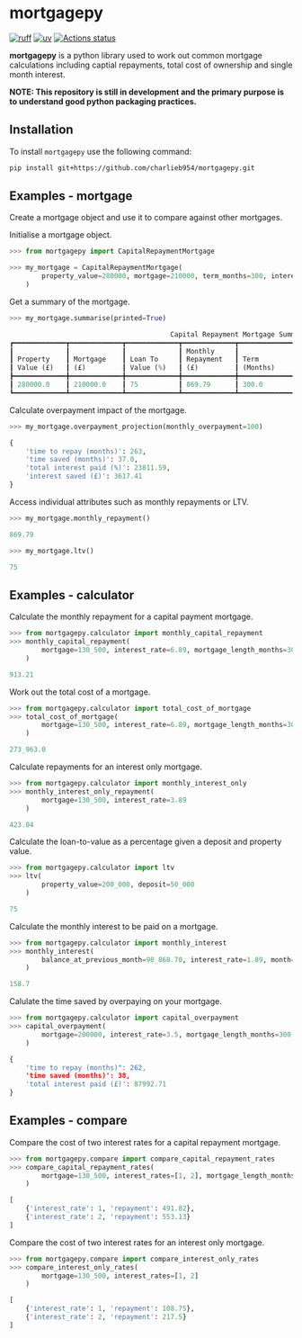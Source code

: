 # mortgagepy

[![ruff](https://img.shields.io/endpoint?url=https://raw.githubusercontent.com/astral-sh/ruff/main/assets/badge/v2.json)](https://github.com/astral-sh/ruff)
[![uv](https://img.shields.io/endpoint?url=https://raw.githubusercontent.com/astral-sh/uv/main/assets/badge/v0.json)](https://github.com/astral-sh/uv)
[![Actions status](https://github.com/charlieb954/mortgagepy/actions/workflows/ci.yml/badge.svg)](https://github.com/charlieb954/mortgagepy/actions)
<!-- ![PyPI version](https://img.shields.io/pypi/v/mortgagepy.svg) -->

**mortgagepy** is a python library used to work out common mortgage calculations
including captial repayments, total cost of ownership and single month interest.

**NOTE: This repository is still in development and the primary purpose is to
understand good python packaging practices.**

## Installation

To install `mortgagepy` use the following command:

```bash
pip install git+https://github.com/charlieb954/mortgagepy.git
```

## Examples - mortgage

Create a mortgage object and use it to compare against other mortgages.

Initialise a mortgage object.

```python
>>> from mortgagepy import CapitalRepaymentMortgage

>>> my_mortgage = CapitalRepaymentMortgage(
        property_value=280000, mortgage=210000, term_months=300, interest_rate=1.8
    )
```

Get a summary of the mortgage.

```python
>>> my_mortgage.summarise(printed=True)

                                        Capital Repayment Mortgage Summary                                         
┏━━━━━━━━━━━━━┳━━━━━━━━━━━━━┳━━━━━━━━━━━━━┳━━━━━━━━━━━━━┳━━━━━━━━━━━━━━┳━━━━━━━━━━━━━┳━━━━━━━━━━━━━━┳━━━━━━━━━━━━━┓
┃             ┃             ┃             ┃ Monthly     ┃              ┃             ┃              ┃             ┃
┃ Property    ┃ Mortgage    ┃ Loan To     ┃ Repayment   ┃ Term         ┃ Interest    ┃ Interest     ┃ Total Cost  ┃
┃ Value (£)   ┃ (£)         ┃ Value (%)   ┃ (£)         ┃ (Months)     ┃ Rate (%)    ┃ Paid (£)     ┃ (£)         ┃
┣━━━━━━━━━━━━━╋━━━━━━━━━━━━━╋━━━━━━━━━━━━━╋━━━━━━━━━━━━━╋━━━━━━━━━━━━━━╋━━━━━━━━━━━━━╋━━━━━━━━━━━━━━╋━━━━━━━━━━━━━┫
┃ 280000.0    ┃ 210000.0    ┃ 75          ┃ 869.79      ┃ 300.0        ┃ 1.8         ┃ 50937.0      ┃ 260937.0    ┃
┗━━━━━━━━━━━━━┻━━━━━━━━━━━━━┻━━━━━━━━━━━━━┻━━━━━━━━━━━━━┻━━━━━━━━━━━━━━┻━━━━━━━━━━━━━┻━━━━━━━━━━━━━━┻━━━━━━━━━━━━━┛
```

Calculate overpayment impact of the mortgage.

```python
>>> my_mortgage.overpayment_projection(monthly_overpayment=100)

{
    'time to repay (months)': 263,
    'time saved (months)': 37.0,
    'total interest paid (%)': 23811.59,
    'interest saved (£)': 3617.41
}
```

Access individual attributes such as monthly repayments or LTV.

```python
>>> my_mortgage.monthly_repayment()

869.79
```

```python
>>> my_mortgage.ltv()

75
```

## Examples - calculator

Calculate the monthly repayment for a capital payment mortgage.

```python
>>> from mortgagepy.calculator import monthly_capital_repayment
>>> monthly_capital_repayment(
        mortgage=130_500, interest_rate=6.89, mortgage_length_months=300
    )

913.21
```

Work out the total cost of a mortgage.

```python
>>> from mortgagepy.calculator import total_cost_of_mortgage
>>> total_cost_of_mortgage(
        mortgage=130_500, interest_rate=6.89, mortgage_length_months=300
    )

273_963.0
```

Calculate repayments for an interest only mortgage.

```python
>>> from mortgagepy.calculator import monthly_interest_only
>>> monthly_interest_only_repayment(
        mortgage=130_500, interest_rate=3.89
    )

423.04
```

Calculate the loan-to-value as a percentage given a deposit and property value.

```python
>>> from mortgagepy.calculator import ltv
>>> ltv(
        property_value=200_000, deposit=50_000
    )

75
```

Calculate the monthly interest to be paid on a mortgage.

```python
>>> from mortgagepy.calculator import monthly_interest
>>> monthly_interest(
        balance_at_previous_month=98_868.70, interest_rate=1.89, month=10, year=2023
    )

158.7
```

Calulate the time saved by overpaying on your mortgage.

```python
>>> from mortgagepy.calculator import capital_overpayment
>>> capital_overpayment(
        mortgage=200000, interest_rate=3.5, mortgage_length_months=300, monthly_overpayment=100
    )

{
    'time to repay (months)": 262,
    'time saved (months)': 38,
    'total interest paid (£)': 87992.71
}
```

## Examples - compare

Compare the cost of two interest rates for a capital repayment mortgage.

```python
>>> from mortgagepy.compare import compare_capital_repayment_rates
>>> compare_capital_repayment_rates(
        mortgage=130_500, interest_rates=[1, 2], mortgage_length_months=300
    )

[
    {'interest_rate': 1, 'repayment': 491.82},
    {'interest_rate': 2, 'repayment': 553.13}
]
```

Compare the cost of two interest rates for an interest only mortgage.

```python
>>> from mortgagepy.compare import compare_interest_only_rates
>>> compare_interest_only_rates(
        mortgage=130_500, interest_rates=[1, 2]
    )

[
    {'interest_rate': 1, 'repayment': 108.75},
    {'interest_rate': 2, 'repayment': 217.5}
]
```
